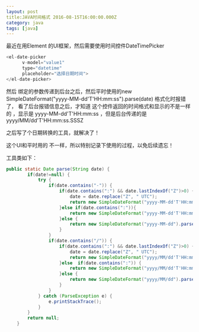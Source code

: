 ```yaml
---
layout: post
title:JAVA时间格式 2016-08-15T16:00:00.000Z
category: java
tags: [java]
---
```

最近在用Element 的UI框架，然后需要使用时间控件DateTimePicker  

``` javascript
<el-date-picker
      v-model="value1"
      type="datetime"
      placeholder="选择日期时间">
</el-date-picker>

```
然后 绑定的参数传递到后台之后，然后平时使用的new SimpleDateFormat("yyyy-MM-dd'T'HH:mm:ss").parse(date) 格式化时报错了， 看了后台报错信息之后，才知道 这个控件返回的时间格式和显示的不是一样的 ，显示是 yyyy-MM-dd'T'HH:mm:ss ，但是后台传递的是 yyyy/MM/dd'T'HH:mm:ss.SSSZ 

之后写了个日期转换的工具，就解决了！

这个UI和平时用的 不一样，所以特别记录下使用的过程，以免后续遗忘！

工具类如下：

``` java
public static Date parse(String date) {
    	if(date!=null) {
    		try {
    			if(date.contains("-")) {
					if(date.contains(":") && date.lastIndexOf("Z")>0) {
						date = date.replace("Z", " UTC");
						return new SimpleDateFormat("yyyy-MM-dd'T'HH:mm:ss.SSS Z").parse(date);
					}else if(date.contains(":")){
						return new SimpleDateFormat("yyyy-MM-dd'T'HH:mm:ss").parse(date);
					}else {
						return new SimpleDateFormat("yyyy-MM-dd").parse(date);
					}
				}
				if(date.contains("/")) {
					if(date.contains(":") && date.lastIndexOf("Z")>0) {
						date = date.replace("Z", " UTC");
						return new SimpleDateFormat("yyyy/MM/dd'T'HH:mm:ss.SSS Z").parse(date);
					}else  if(date.contains(":")) {
						return new SimpleDateFormat("yyyy/MM/dd'T'HH:mm:ss").parse(date);
					}else {
						return new SimpleDateFormat("yyyy/MM/dd").parse(date);
					}
				}
			} catch (ParseException e) {
				e.printStackTrace();
			}
    	}
        return null;
    }
```
